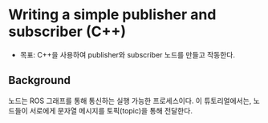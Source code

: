 # Writing a simple publisher and subscriber (C++)
* 목표: C++을 사용하여 publisher와 subscriber 노드를 만들고 작동한다.

## Background
노드는 ROS 그래프를 통해 통신하는 실행 가능한 프로세스이다. 이 튜토리얼에서는, 노드들이 서로에게 문자열 메시지를 토픽(topic)을 통해 전달한다. 
